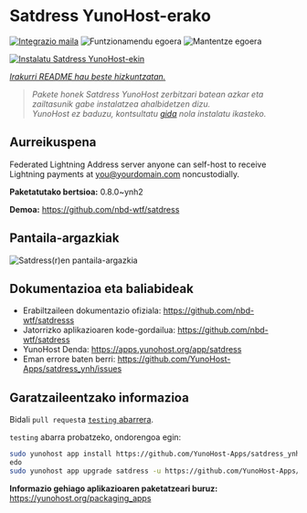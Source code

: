 <!--
Ohart ongi: README hau automatikoki sortu da <https://github.com/YunoHost/apps/tree/master/tools/readme_generator>ri esker
EZ editatu eskuz.
-->

# Satdress YunoHost-erako

[![Integrazio maila](https://dash.yunohost.org/integration/satdress.svg)](https://ci-apps.yunohost.org/ci/apps/satdress/) ![Funtzionamendu egoera](https://ci-apps.yunohost.org/ci/badges/satdress.status.svg) ![Mantentze egoera](https://ci-apps.yunohost.org/ci/badges/satdress.maintain.svg)

[![Instalatu Satdress YunoHost-ekin](https://install-app.yunohost.org/install-with-yunohost.svg)](https://install-app.yunohost.org/?app=satdress)

*[Irakurri README hau beste hizkuntzatan.](./ALL_README.md)*

> *Pakete honek Satdress YunoHost zerbitzari batean azkar eta zailtasunik gabe instalatzea ahalbidetzen dizu.*  
> *YunoHost ez baduzu, kontsultatu [gida](https://yunohost.org/install) nola instalatu ikasteko.*

## Aurreikuspena

Federated Lightning Address server anyone can self-host to receive Lightning payments at you@yourdomain.com noncustodially.


**Paketatutako bertsioa:** 0.8.0~ynh2

**Demoa:** <https://github.com/nbd-wtf/satdress>

## Pantaila-argazkiak

![Satdress(r)en pantaila-argazkia](./doc/screenshots/example.jpg)

## Dokumentazioa eta baliabideak

- Erabiltzaileen dokumentazio ofiziala: <https://github.com/nbd-wtf/satdresss>
- Jatorrizko aplikazioaren kode-gordailua: <https://github.com/nbd-wtf/satdress>
- YunoHost Denda: <https://apps.yunohost.org/app/satdress>
- Eman errore baten berri: <https://github.com/YunoHost-Apps/satdress_ynh/issues>

## Garatzaileentzako informazioa

Bidali `pull request`a [`testing` abarrera](https://github.com/YunoHost-Apps/satdress_ynh/tree/testing).

`testing` abarra probatzeko, ondorengoa egin:

```bash
sudo yunohost app install https://github.com/YunoHost-Apps/satdress_ynh/tree/testing --debug
edo
sudo yunohost app upgrade satdress -u https://github.com/YunoHost-Apps/satdress_ynh/tree/testing --debug
```

**Informazio gehiago aplikazioaren paketatzeari buruz:** <https://yunohost.org/packaging_apps>
